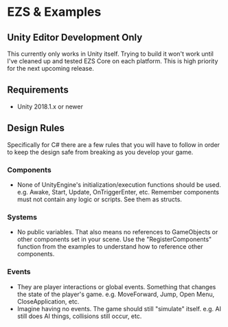 # EZS & Examples

## Unity Editor Development Only
This currently only works in Unity itself. Trying to build it won't work until I've cleaned up and tested EZS Core on each platform. This is high priority for the next upcoming release.

## Requirements
- Unity 2018.1.x or newer

## Design Rules
Specifically for C# there are a few rules that you will have to follow in order to keep the design safe from breaking as you develop your game.

### Components
- None of UnityEngine's initialization/execution functions should be used. e.g. Awake, Start, Update, OnTriggerEnter, etc. Remember components must not contain any logic or scripts. See them as structs.

### Systems
- No public variables. That also means no references to GameObjects or other components set in your scene. Use the "RegisterComponents" function from the examples to understand how to reference other components.

### Events
- They are player interactions or global events. Something that changes the state of the player's game. e.g. MoveForward, Jump, Open Menu, CloseApplication, etc.
- Imagine having no events. The game should still "simulate" itself. e.g. AI still does AI things, collisions still occur, etc.
